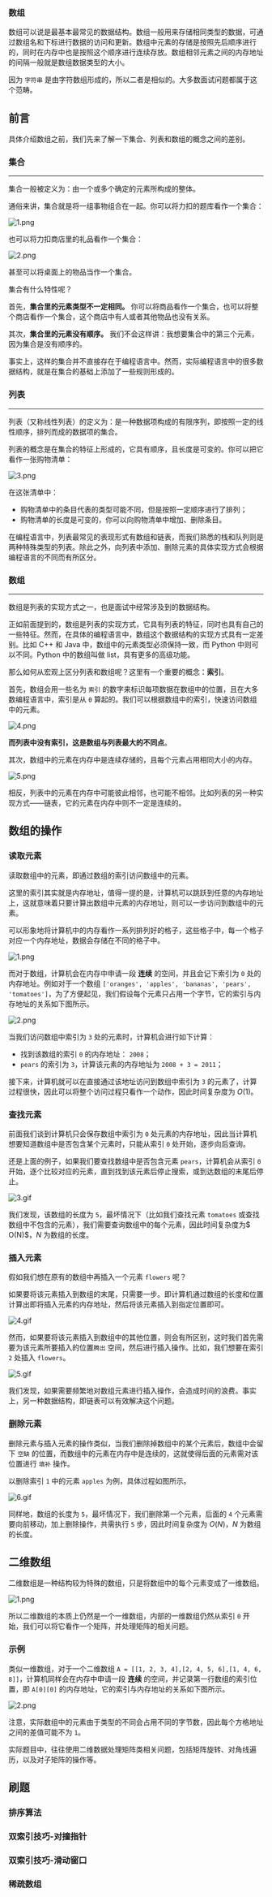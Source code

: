 ### 数组

数组可以说是最基本最常见的数据结构。数组一般用来存储相同类型的数据，可通过数组名和下标进行数据的访问和更新。数组中元素的存储是按照先后顺序进行的，同时在内存中也是按照这个顺序进行连续存放。数组相邻元素之间的内存地址的间隔一般就是数组数据类型的大小。



因为 `字符串` 是由字符数组形成的，所以二者是相似的。大多数面试问题都属于这个范畴。



## 前言

具体介绍数组之前，我们先来了解一下集合、列表和数组的概念之间的差别。

### 集合

------

集合一般被定义为：由一个或多个确定的元素所构成的整体。

通俗来讲，集合就是将一组事物组合在一起。你可以将力扣的题库看作一个集合：

![1.png](https://pic.leetcode-cn.com/3561000569d63aeed8957e9e45a63c67991900ca463234a3aa8a9299794bde27-1.png)

 

也可以将力扣商店里的礼品看作一个集合：

![2.png](https://pic.leetcode-cn.com/c26f86483c1cdd909fa3788f32292113fc0876cdd60cbd0bb4692da722ec80e5-2.png)

甚至可以将桌面上的物品当作一个集合。

集合有什么特性呢？

首先，**集合里的元素类型不一定相同。** 你可以将商品看作一个集合，也可以将整个商店看作一个集合，这个商店中有人或者其他物品也没有关系。

其次，**集合里的元素没有顺序。** 我们不会这样讲：我想要集合中的第三个元素，因为集合是没有顺序的。

事实上，这样的集合并不直接存在于编程语言中。然而，实际编程语言中的很多数据结构，就是在集合的基础上添加了一些规则形成的。

 

### 列表

------

列表（又称线性列表）的定义为：是一种数据项构成的有限序列，即按照一定的线性顺序，排列而成的数据项的集合。

列表的概念是在集合的特征上形成的，它具有顺序，且长度是可变的。你可以把它看作一张购物清单：

![3.png](https://pic.leetcode-cn.com/6453f8d5b22edca6906f8a26df2c06758102f78939cc497407ac63c5c2e4c1d9-3.png)

在这张清单中：

- 购物清单中的条目代表的类型可能不同，但是按照一定顺序进行了排列；
- 购物清单的长度是可变的，你可以向购物清单中增加、删除条目。

在编程语言中，列表最常见的表现形式有数组和链表，而我们熟悉的栈和队列则是两种特殊类型的列表。除此之外，向列表中添加、删除元素的具体实现方式会根据编程语言的不同而有所区分。

 

### 数组

------

数组是列表的实现方式之一，也是面试中经常涉及到的数据结构。

正如前面提到的，数组是列表的实现方式，它具有列表的特征，同时也具有自己的一些特征。然而，在具体的编程语言中，数组这个数据结构的实现方式具有一定差别。比如 C++ 和 Java 中，数组中的元素类型必须保持一致，而 Python 中则可以不同。Python 中的数组叫做 list，具有更多的高级功能。

那么如何从宏观上区分列表和数组呢？这里有一个重要的概念：**索引**。

首先，数组会用一些名为 `索引` 的数字来标识每项数据在数组中的位置，且在大多数编程语言中，索引是从 `0` 算起的。我们可以根据数组中的索引，快速访问数组中的元素。

![4.png](https://pic.leetcode-cn.com/628b6f699aa49ffcc9d3c75806457c4a1a66ffe025bb651d9f8e78b4242249b9-4.png)

**而列表中没有索引，这是数组与列表最大的不同点**。

其次，数组中的元素在内存中是连续存储的，且每个元素占用相同大小的内存。

 

![5.png](https://pic.leetcode-cn.com/7b17543e4e39ae894bba0b2b6f8431b40d3df04556df06a3b974146d9e5c7d0d-5.png)

 

相反，列表中的元素在内存中可能彼此相邻，也可能不相邻。比如列表的另一种实现方式——链表，它的元素在内存中则不一定是连续的。



## 数组的操作

### 读取元素

读取数组中的元素，即通过数组的索引访问数组中的元素。

这里的索引其实就是内存地址，值得一提的是，计算机可以跳跃到任意的内存地址上，这就意味着只要计算出数组中元素的内存地址，则可以一步访问到数组中的元素。

可以形象地将计算机中的内存看作一系列排列好的格子，这些格子中，每一个格子对应一个内存地址，数据会存储在不同的格子中。

![1.png](https://pic.leetcode-cn.com/401fd00075501cac82e3605f91fa64ead061cfcabf839b2ba5a2eb87cd784b73-1.png)

而对于数组，计算机会在内存中申请一段 **连续** 的空间，并且会记下索引为 `0` 处的内存地址。例如对于一个数组 `['oranges', 'apples', 'bananas', 'pears', 'tomatoes']`，为了方便起见，我们假设每个元素只占用一个字节，它的索引与内存地址的关系如下图所示。

![2.png](https://pic.leetcode-cn.com/65312e6dff56fc0c2ffad8752d6ca08da9bb7ec03211619754abd407e05147e8-2.png)

当我们访问数组中索引为 `3` 处的元素时，计算机会进行如下计算：

- 找到该数组的索引 `0` 的内存地址： `2008`；
- `pears` 的索引为 `3`，计算该元素的内存地址为 `2008 + 3 = 2011`；

接下来，计算机就可以在直接通过该地址访问到数组中索引为 `3` 的元素了，计算过程很快，因此可以将整个访问过程只看作一个动作，因此时间复杂度为 $O(1)$。

 

### 查找元素

前面我们谈到计算机只会保存数组中索引为 `0` 处元素的内存地址，因此当计算机想要知道数组中是否包含某个元素时，只能从索引 `0` 处开始，逐步向后查询。

还是上面的例子，如果我们要查找数组中是否包含元素 `pears`，计算机会从索引 `0` 开始，逐个比较对应的元素，直到找到该元素后停止搜索，或到达数组的末尾后停止。

![3.gif](https://pic.leetcode-cn.com/e592cf43d44a9e8f7a15b85c9fd6679668fc36134b10161bfc430b85491c8b9e-3.gif)

我们发现，该数组的长度为 `5`，最坏情况下（比如我们查找元素 `tomatoes` 或查找数组中不包含的元素），我们需要查询数组中的每个元素，因此时间复杂度为$ O(N)$，*N* 为数组的长度。

 

### 插入元素

假如我们想在原有的数组中再插入一个元素 `flowers` 呢？

如果要将该元素插入到数组的末尾，只需要一步。即计算机通过数组的长度和位置计算出即将插入元素的内存地址，然后将该元素插入到指定位置即可。

![4.gif](https://pic.leetcode-cn.com/c3074c34fd36fd6f8b042421660705e2b376046fe50bc4af9fddc176e19f3eab-4.gif)

然而，如果要将该元素插入到数组中的其他位置，则会有所区别，这时我们首先需要为该元素所要插入的位置`腾出` 空间，然后进行插入操作。比如，我们想要在索引 `2` 处插入 `flowers`。

![5.gif](https://pic.leetcode-cn.com/27ee29524a3538e4c1de14953698a66b3e860e6b4984c1f454eb91fa9fbbc2f3-5.gif)

我们发现，如果需要频繁地对数组元素进行插入操作，会造成时间的浪费。事实上，另一种数据结构，即链表可以有效解决这个问题。

 

### 删除元素

删除元素与插入元素的操作类似，当我们删除掉数组中的某个元素后，数组中会留下 `空缺` 的位置，而数组中的元素在内存中是连续的，这就使得后面的元素需对该位置进行 `填补` 操作。

以删除索引 `1` 中的元素 `apples` 为例，具体过程如图所示。

![6.gif](https://pic.leetcode-cn.com/20e80a7fd6d2d34ec8d59dffe1da115c76dd1c06a9a2959a03d3261a1eab67a4-6.gif)

同样地，数组的长度为 `5`，最坏情况下，我们删除第一个元素，后面的 `4` 个元素需要向前移动，加上删除操作，共需执行 `5` 步，因此时间复杂度为 $O(N)$，*N* 为数组的长度。





## 二维数组

二维数组是一种结构较为特殊的数组，只是将数组中的每个元素变成了一维数组。

![1.png](https://pic.leetcode-cn.com/e64116dc9c9c8f9f8ad2a5c251c0e76a677ba874a3bab0e22ce164384237a55c-1.png)

所以二维数组的本质上仍然是一个一维数组，内部的一维数组仍然从索引 `0` 开始，我们可以将它看作一个矩阵，并处理矩阵的相关问题。

 

### 示例

类似一维数组，对于一个二维数组 `A = [[1, 2, 3, 4],[2, 4, 5, 6],[1, 4, 6, 8]]`，计算机同样会在内存中申请一段 **连续** 的空间，并记录第一行数组的索引位置，即 `A[0][0]` 的内存地址，它的索引与内存地址的关系如下图所示。

![2.png](https://pic.leetcode-cn.com/bf1bd2a80e026f8ce335724e54a457301f5909cfd8ae5a25f8d2692c7cdae720-2.png)

注意，实际数组中的元素由于类型的不同会占用不同的字节数，因此每个方格地址之间的差值可能不为 `1`。

实际题目中，往往使用二维数据处理矩阵类相关问题，包括矩阵旋转、对角线遍历，以及对子矩阵的操作等。





## 刷题

### 排序算法















### 双索引技巧-对撞指针

### 双索引技巧-滑动窗口













### 稀疏数组